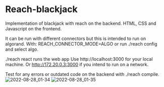 # Reach-blackjack
Implementation of blackjack with reach on the backend. HTML, CSS and Javascript on the frontend.

It can be run with different connectors but this is intended to run on algorand. With: REACH_CONNECTOR_MODE=ALGO or run ./reach config and select algo.

./reach react runs the web app
Use http://localhost:3000 for your local machine.
Or http://172.20.0.3:3000  if you intend to run on a network.

Test for any errors or outdated code on the backend with ./reach compile.![2022-08-28_01-34](https://user-images.githubusercontent.com/97370164/187050348-f175167b-3805-4ca7-87cf-3a9be4b1bf4d.png)
![2022-08-28_01-35](https://user-images.githubusercontent.com/97370164/187050350-8232485a-8e51-4def-8fce-41b9ea70abba.png)
